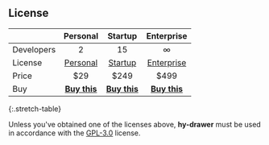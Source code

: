 ## License

|            | Personal           | Startup            | Enterprise         |
|:-----------|:------------------:|:------------------:|:------------------:|
| Developers | 2                  | 15                 | ∞                  |
| License    | [Personal][pl]     | [Startup][sl]      | [Enterprise][el]   |
| Price      | $29                | $249               | $499               |
| Buy        | [**Buy this**][bp] | [**Buy this**][bs] | [**Buy this**][be] |
{:.stretch-table}

Unless you've obtained one of the licenses above, **hy-drawer** must be used in accordance with the [GPL-3.0](../LICENSE.md) license.

[pl]: personal.md
[sl]: startup.md
[el]: enterprise.md
[bp]: https://gumroad.com/l/hy-drawer-personal
[bs]: https://gumroad.com/l/hy-drawer-startup
[be]: https://gumroad.com/l/hy-drawer-enterprise
